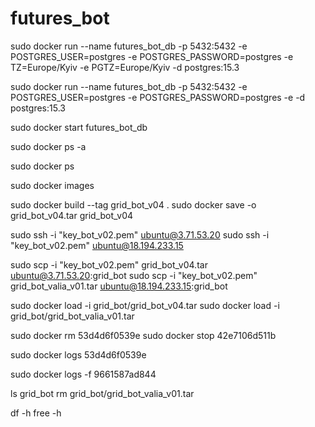 # futures_bot

sudo docker run --name futures_bot_db -p 5432:5432 -e POSTGRES_USER=postgres -e POSTGRES_PASSWORD=postgres -e TZ=Europe/Kyiv -e PGTZ=Europe/Kyiv -d postgres:15.3

sudo docker run --name futures_bot_db -p 5432:5432 -e POSTGRES_USER=postgres -e POSTGRES_PASSWORD=postgres -e -d postgres:15.3

sudo docker start futures_bot_db


sudo docker ps -a

sudo docker ps

sudo docker images

sudo docker build --tag grid_bot_v04 .
sudo docker save -o grid_bot_v04.tar grid_bot_v04

sudo ssh -i "key_bot_v02.pem" ubuntu@3.71.53.20
sudo ssh -i "key_bot_v02.pem" ubuntu@18.194.233.15


sudo scp -i "key_bot_v02.pem" grid_bot_v04.tar ubuntu@3.71.53.20:grid_bot
sudo scp -i "key_bot_v02.pem" grid_bot_valia_v01.tar ubuntu@18.194.233.15:grid_bot

sudo docker load -i grid_bot/grid_bot_v04.tar
sudo docker load -i grid_bot/grid_bot_valia_v01.tar

sudo docker rm 53d4d6f0539e
sudo docker stop 42e7106d511b

sudo docker logs 53d4d6f0539e

sudo docker logs -f 9661587ad844


ls grid_bot
rm grid_bot/grid_bot_valia_v01.tar

df -h
free -h




